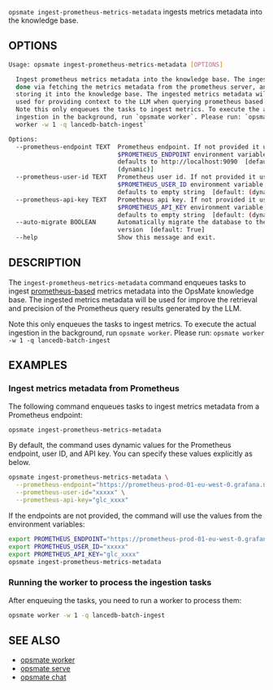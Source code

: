 `opsmate ingest-prometheus-metrics-metadata` ingests metrics metadata into the knowledge base.

## OPTIONS

```bash
Usage: opsmate ingest-prometheus-metrics-metadata [OPTIONS]

  Ingest prometheus metrics metadata into the knowledge base. The ingestion is
  done via fetching the metrics metadata from the prometheus server, and then
  storing it into the knowledge base. The ingested metrics metadata will be
  used for providing context to the LLM when querying prometheus based metrics
  Note this only enqueues the tasks to ingest metrics. To execute the actual
  ingestion in the background, run `opsmate worker`. Please run: `opsmate
  worker -w 1 -q lancedb-batch-ingest`

Options:
  --prometheus-endpoint TEXT  Prometheus endpoint. If not provided it uses
                              $PROMETHEUS_ENDPOINT environment variable, or
                              defaults to http://localhost:9090  [default:
                              (dynamic)]
  --prometheus-user-id TEXT   Prometheus user id. If not provided it uses
                              $PROMETHEUS_USER_ID environment variable, or
                              defaults to empty string  [default: (dynamic)]
  --prometheus-api-key TEXT   Prometheus api key. If not provided it uses
                              $PROMETHEUS_API_KEY environment variable, or
                              defaults to empty string  [default: (dynamic)]
  --auto-migrate BOOLEAN      Automatically migrate the database to the latest
                              version  [default: True]
  --help                      Show this message and exit.
```

## DESCRIPTION

The `ingest-prometheus-metrics-metadata` command enqueues tasks to ingest [prometheus-based](https://prometheus.io/) metrics metadata into the OpsMate knowledge base. The ingested metrics metadata will be used for improve the retrieval and precision of the Prometheus query results generated by the LLM.

Note this only enqueues the tasks to ingest metrics. To execute the actual ingestion in the background, run `opsmate worker`. Please run: `opsmate worker -w 1 -q lancedb-batch-ingest`

## EXAMPLES

### Ingest metrics metadata from Prometheus

The following command enqueues tasks to ingest metrics metadata from a Prometheus endpoint:

```bash
opsmate ingest-prometheus-metrics-metadata
```

By default, the command uses dynamic values for the Prometheus endpoint, user ID, and API key. You can specify these values explicitly as below.

```bash
opsmate ingest-prometheus-metrics-metadata \
  --prometheus-endpoint="https://prometheus-prod-01-eu-west-0.grafana.net/api/prom" \
  --prometheus-user-id="xxxxx" \
  --prometheus-api-key="glc_xxxx"
```

If the endpoints are not provided, the command will use the values from the environment variables:

```bash
export PROMETHEUS_ENDPOINT="https://prometheus-prod-01-eu-west-0.grafana.net/api/prom"
export PROMETHEUS_USER_ID="xxxxx"
export PROMETHEUS_API_KEY="glc_xxxx"
opsmate ingest-prometheus-metrics-metadata
```

### Running the worker to process the ingestion tasks

After enqueuing the tasks, you need to run a worker to process them:

```bash
opsmate worker -w 1 -q lancedb-batch-ingest
```

## SEE ALSO

- [opsmate worker](./worker.md)
- [opsmate serve](./serve.md)
- [opsmate chat](./chat.md)
